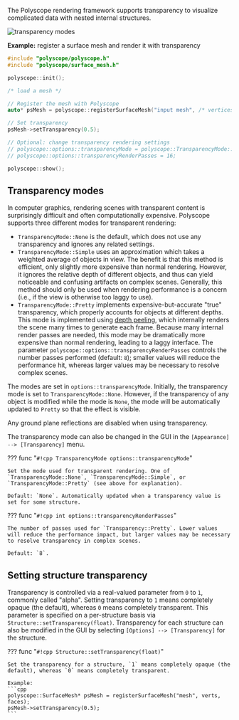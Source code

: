 The Polyscope rendering framework supports transparency to visualize complicated data with nested internal structures.

![transparency modes](/media/transparency_modes.jpg)

**Example:** register a surface mesh and render it with transparency

```cpp
#include "polyscope/polyscope.h"
#include "polyscope/surface_mesh.h"

polyscope::init();

/* load a mesh */

// Register the mesh with Polyscope
auto* psMesh = polyscope::registerSurfaceMesh("input mesh", /* vertices */, /* faces */);

// Set transparency
psMesh->setTransparency(0.5);

// Optional: change transparency rendering settings
// polyscope::options::transparencyMode = polyscope::TransparencyMode::Simple;
// polyscope::options::transparencyRenderPasses = 16;

polyscope::show();
```

## Transparency modes

In computer graphics, rendering scenes with transparent content is surprisingly difficult and often computationally expensive. Polyscope supports three different modes for transparent rendering:

- `TransparencyMode::None` is the default, which does not use any transparency and ignores any related settings.
- `TransparencyMode::Simple` uses an approximation which takes a weighted average of objects in view. The benefit is that this method is efficient, only slightly more expensive than normal rendering. However, it ignores the relative depth of different objects, and thus can yield noticeable and confusing artifacts on complex scenes. Generally, this method should only be used when rendering performance is a concern (i.e., if the view is otherwise too laggy to use).
- `TransparencyMode::Pretty` implements expensive-but-accurate "true" transparency, which properly accounts for objects at different depths. This mode is implemented using [depth peeling](https://en.wikipedia.org/wiki/Depth_peeling), which internally renders the scene many times to generate each frame. Because many internal render passes are needed, this mode may be dramatically more expensive than normal rendering, leading to a laggy interface. The parameter `polyscope::options::transparencyRenderPasses` controls the number passes performed (default: `8`); smaller values will reduce the performance hit, whereas larger values may be necessary to resolve complex scenes.

The modes are set in `options::transparencyMode`. Initially, the transparency mode is set to `TransparencyMode::None`. However, if the transparency of any object is modified while the mode is `None`, the mode will be automatically updated to `Pretty` so that the effect is visible.

Any ground plane reflections are disabled when using transparency.

The transparency mode can also be changed in the GUI in the `[Appearance] --> [Transparency]` menu.

??? func "`#!cpp TransparencyMode options::transparencyMode`"
    
    Set the mode used for transparent rendering. One of `TransparencyMode::None`, `TransparencyMode::Simple`, or `TransparencyMode::Pretty` (see above for explanation).

    Default: `None`. Automatically updated when a transparency value is set for some structure.

??? func "`#!cpp int options::transparencyRenderPasses`"

    The number of passes used for `Transparency::Pretty`. Lower values will reduce the performance impact, but larger values may be necessary to resolve transparency in complex scenes.

    Default: `8`. 


## Setting structure transparency

Transparency is controlled via a real-valued parameter from `0` to `1`, commonly called "alpha". Setting transparency to `1` means completely opaque (the default), whereas `0` means completely transparent.  This parameter is specified on a per-structure basis via `Structure::setTransparency(float)`.  Transparency for each structure can also be modified in the GUI by selecting `[Options] --> [Transparency]` for the structure.

??? func "`#!cpp Structure::setTransparency(float)`"

    Set the transparency for a structure, `1` means completely opaque (the default), whereas `0` means completely transparent.

    Example:
    ```cpp
    polyscope::SurfaceMesh* psMesh = registerSurfaceMesh("mesh", verts, faces);
    psMesh->setTransparency(0.5);
    ```
